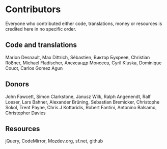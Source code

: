 # Contributors
Everyone who contributed either code, translations, money or resources is credited 
here in no specific order.

## Code and translations
Marion Desnault, Max Dittrich, Sébastien, Виктор Букреев, Christian Rößner, 
Michael Fladischer, Александр Моисеев, Cyril Kluska, Dominique Couot, Carlos Gomez Agun

## Donors
John Fawcett, Simon Clarkstone, Janusz Wilk, Ralph Angenendt, Ralf Loeser,
Lars Bahner, Alexander Brüning, Sebastian Bremicker, Christophe Sokol, Trent Payne,
Chris J Kottaridis, Robert Fantini, Antonino Balsamo, Christopher Davies

## Resources
jQuery, CodeMirror, Mozdev.org, sf.net, github